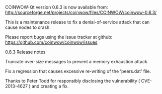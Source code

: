 COINWOW-Qt version 0.8.3 is now available from:
  http://sourceforge.net/projects/coinwow/files/COINWOW/coinwow-0.8.3/

This is a maintenance release to fix a denial-of-service attack that
can cause nodes to crash.

Please report bugs using the issue tracker at github:
  https://github.com/coinwow/coinwow/issues

0.8.3 Release notes

Truncate over-size messages to prevent a memory exhaustion attack.

Fix a regression that causes excessive re-writing of the 'peers.dat' file.


Thanks to Peter Todd for responsibly disclosing the vulnerability
( CVE-2013-4627 ) and creating a fix.
